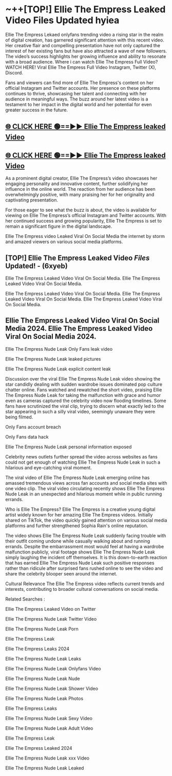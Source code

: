 # ~++[TOP!] Ellie The Empress Leaked Video Files Updated hyiea

 Ellie The Empress Lekaed onlyfans trending video a rising star in the realm of digital creation, has garnered significant attention with this recent video. Her creative flair and compelling presentation have not only captured the interest of her existing fans but have also attracted a wave of new followers. The video’s success highlights her growing influence and ability to resonate with a broad audience.
Where i can watch  Ellie The Empress Full Video? WATCH HERE! Viral  Ellie The Empress Full Video Instagram, Twitter (X), Discord.


Fans and viewers can find more of  Ellie The Empress's content on her official Instagram and Twitter accounts. Her presence on these platforms continues to thrive, showcasing her talent and connecting with her audience in meaningful ways. The buzz around her latest video is a testament to her impact in the digital world and her potential for even greater success in the future.


## [🌐 CLICK HERE 🟢==►►  Ellie The Empress leaked Video ](https://onlyclips.site?title=Ellie_The_Empress&ref=git)

## [🌐 CLICK HERE 🟢==►►  Ellie The Empress leaked Video ](https://onlyclips.site?title=Ellie_The_Empress&ref=git)


As a prominent digital creator,  Ellie The Empress’s video showcases her engaging personality and innovative content, further solidifying her influence in the online world. The reaction from her audience has been overwhelmingly positive, with many praising her for her originality and captivating presentation.

For those eager to see what the buzz is about, the video is available for viewing on  Ellie The Empress’s official Instagram and Twitter accounts. With her continued success and growing popularity,  Ellie The Empress is set to remain a significant figure in the digital landscape.


  Ellie The Empress video Leaked Viral On Social Media the internet by storm and amazed viewers on various social media platforms.


## [TOP!]  Ellie The Empress Leaked Video *Files* Updated! - (6xyeb) 

 Ellie The Empress Leaked Video Viral On Social Media. Ellie The Empress Leaked Video Viral On Social Media.

 Ellie The Empress Leaked Video Viral On Social Media. Ellie The Empress Leaked Video Viral On Social Media. Ellie The Empress Leaked Video Viral On Social Media.


##  Ellie The Empress Leaked Video Viral On Social Media 2024. Ellie The Empress Leaked Video Viral On Social Media 2024.
 Ellie The Empress Nude Leak Only Fans leak video

 Ellie The Empress Nude Leak leaked pictures

 Ellie The Empress Nude Leak explicit content leak

Discussion over the viral  Ellie The Empress Nude Leak video showing the star candidly dealing with sudden wardrobe issues dominated pop culture chatter online. Fans watched and rewatched the short video, praising  Ellie The Empress Nude Leak for taking the malfunction with grace and humor even as cameras captured the celebrity video now flooding timelines. Some fans have scrutinized the viral clip, trying to discern what exactly led to the star appearing in such a silly viral video, seemingly unaware they were being filmed.


Only Fans account breach

Only Fans data hack

 Ellie The Empress Nude Leak personal information exposed

Celebrity news outlets further spread the video across websites as fans could not get enough of watching  Ellie The Empress Nude Leak in such a hilarious and eye-catching viral moment.


The viral video of  Ellie The Empress Nude Leak emerging online has amassed tremendous views across fan accounts and social media sites with one video clip. The viral video circulating recently shows  Ellie The Empress Nude Leak in an unexpected and hilarious moment while in public running errands.


Who is  Ellie The Empress?  Ellie The Empress is a creative young digital artist widely known for her amazing  Ellie The Empress videos. Initially shared on TikTok, the video quickly gained attention on various social media platforms and further strengthened Sophia Rain's online reputation.

The video shows  Ellie The Empress Nude Leak suddenly facing trouble with their outfit coming undone while casually walking about and running errands. Despite the embarrassment most would feel at having a wardrobe malfunction publicly, viral footage shows  Ellie The Empress Nude Leak simply laughing the incident off themselves. It is this down-to-earth reaction that has earned  Ellie The Empress Nude Leak such positive responses rather than ridicule after surprised fans rushed online to see the video and share the celebrity blooper seen around the internet.

Cultural Relevance The  Ellie The Empress video reflects current trends and interests, contributing to broader cultural conversations on social media.

Related Searches :

 Ellie The Empress Leaked Video on Twitter

 Ellie The Empress Nude Leak Twitter Video

 Ellie The Empress Nude Leak Porn

 Ellie The Empress Leak 

 Ellie The Empress Leaks 2024

 Ellie The Empress Nude Leak Leaks

 Ellie The Empress Nude Leak Onlyfans Video

 Ellie The Empress Nude Leak Nude

 Ellie The Empress Nude Leak Shower Video

 Ellie The Empress Nude Leak Photos

 Ellie The Empress Leaks

 Ellie The Empress Nude Leak Sexy Video

 Ellie The Empress Nude Leak Adult Video

 Ellie The Empress Leak

 Ellie The Empress Leaked 2024

 Ellie The Empress Nude Leak xxx Video

 Ellie The Empress Nude Leak Leaked
